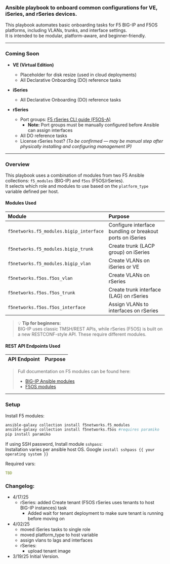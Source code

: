### Ansible playbook to onboard common configurations for VE, iSeries, and rSeries devices.

This playbook automates basic onboarding tasks for F5 BIG-IP and F5OS platforms, including VLANs, trunks, and interface settings.  
It is intended to be modular, platform-aware, and beginner-friendly.

---

### Coming Soon

- **VE (Virtual Edition)**
    - Placeholder for disk resize (used in cloud deployments)
    - All Declarative Onboarding (DO) reference tasks

- **iSeries**
    - All Declarative Onboarding (DO) reference tasks

- **rSeries**
    - Port groups: [F5 rSeries CLI guide (F5OS-A)](https://clouddocs.f5.com/api/rseries-api/F5OS-A-1.0.0-cli.html#r5r10-config-mode-commands-portgroups)
        - **Note:** Port groups must be manually configured before Ansible can assign interfaces
    - All DO reference tasks
    - License rSeries host? *(To be confirmed — may be manual step after physically installing and configuring management IP)*

---

### Overview

This playbook uses a combination of modules from two F5 Ansible collections: `f5_modules` (BIG-IP) and `f5os` (F5OS/rSeries).  
It selects which role and modules to use based on the `platform_type` variable defined per host.

#### Modules Used

| Module | Purpose |
| :------ | :------ |
| `f5networks.f5_modules.bigip_interface` | Configure interface bundling or breakout ports on iSeries |
| `f5networks.f5_modules.bigip_trunk`     | Create trunk (LACP group) on iSeries |
| `f5networks.f5_modules.bigip_vlan`      | Create VLANs on iSeries or VE |
| `f5networks.f5os.f5os_vlan`             | Create VLANs on rSeries |
| `f5networks.f5os.f5os_trunk`            | Create trunk interface (LAG) on rSeries |
| `f5networks.f5os.f5os_interface`        | Assign VLANs to interfaces on rSeries |

> 💡 **Tip for beginners:**  
> BIG-IP uses classic TMSH/REST APIs, while rSeries (F5OS) is built on a new RESTCONF-style API. These require different modules.

#### REST API Endpoints Used

| API Endpoint | Purpose |
| :------ | :------ |


> Full documentation on F5 modules can be found here:  
> - [BIG-IP Ansible modules](https://clouddocs.f5.com/products/orchestration/ansible/latest/)
> - [F5OS modules](https://clouddocs.f5.com/ansible/f5os/)

---

### Setup
Install F5 modules:
```bash
ansible-galaxy collection install f5networks.f5_modules
ansible-galaxy collection install f5networks.f5os #requires paramiko 
pip install paramiko 
```
If using SSH password, Install module `sshpass`:  
Installation varies per ansible host OS. Google `install sshpass {{ your operating system }}`



Required vars:
```yaml
TBD
```


### Changelog: 
- 4/17/25
    - rSeries: added Create tenant (F5OS rSeries uses tenants to host BIG-IP instances) task
        - Added wait for tenant deployment to make sure tenant is running before moving on
- 4/02/25
    - moved iSeries tasks to single role
    - moved platform_type to host variable
    - assign vlans to lags and interfaces
    - rSeries:
        - upload tenant image
- 3/19/25 Initial Version. 